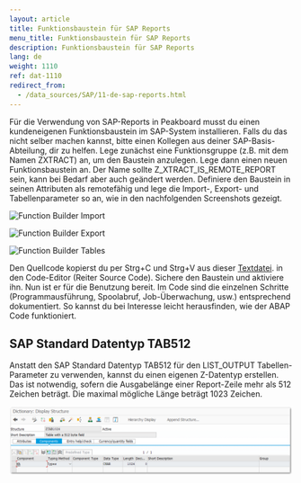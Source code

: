 ```yaml
---
layout: article
title: Funktionsbaustein für SAP Reports
menu_title: Funktionsbaustein für SAP Reports
description: Funktionsbaustein für SAP Reports
lang: de
weight: 1110
ref: dat-1110
redirect_from:
  - /data_sources/SAP/11-de-sap-reports.html
---
```


Für die Verwendung von SAP-Reports in Peakboard musst du einen kundeneigenen Funktionsbaustein im SAP-System installieren.
Falls du das nicht selber machen kannst, bitte einen Kollegen aus deiner SAP-Basis-Abteilung, dir zu helfen. Lege zunächst eine Funktionsgruppe (z.B. mit dem Namen ZXTRACT) an, um den Baustein anzulegen. Lege dann einen neuen Funktionsbaustein an. Der Name sollte Z_XTRACT_IS_REMOTE_REPORT sein, kann bei Bedarf aber auch geändert werden. Definiere den Baustein in seinen Attributen als remotefähig und lege die Import-, Export- und Tabellenparameter so an, wie in den nachfolgenden Screenshots gezeigt.

![Function Builder Import](/assets/images/data-sources/sap/report-custom-function-01.png)

![Function Builder Export](/assets/images/data-sources/sap/report-custom-function-02.png)

![Function Builder Tables](/assets/images/data-sources/sap/report-custom-function-03.png)

Den Quellcode kopierst du per Strg+C und Strg+V aus dieser [Textdatei](https://peakboard.com/download/dokumente/Z_XTRACT_IS_REMOTE_REPORT.txt). in den Code-Editor (Reiter Source Code). Sichere den Baustein und aktiviere ihn. Nun ist er für die Benutzung bereit.
Im Code sind die einzelnen Schritte (Programmausführung, Spoolabruf, Job-Überwachung, usw.) entsprechend dokumentiert. So kannst du bei Interesse leicht herausfinden, wie der ABAP Code funktioniert.

## SAP Standard Datentyp TAB512

Anstatt den SAP Standard Datentyp TAB512 für den LIST_OUTPUT Tabellen-Parameter zu verwenden, kannst du einen eigenen Z-Datentyp erstellen. Das ist notwendig, sofern die Ausgabelänge einer Report-Zeile mehr als 512 Zeichen beträgt. Die maximal mögliche Länge beträgt 1023 Zeichen.

![TAB512](/assets/images/data-sources/sap/sap-reports-tab512.png)